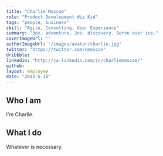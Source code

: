 ```yaml
---
title: "Charlie Moscoe"
role: "Product Development Wiz Kid"
tags: "people, business"
skill: "Agile, Consulting, User Experience"
summary: "3oz. adventure, 2oz. discovery. Serve over ice."
coverImageUrl: ""
authorImageUrl: "/images/avatar/charlie.jpg"
twitter: "https://twitter.com/cmoscoe"
dribbble: 
linkedin: "http://ca.linkedin.com/in/charliemoscoe/"
github:
layout: employee
date: "2013-5-16"
---
```


## Who I am

I'm Charlie.

## What I do

Whatever is necessary. 
